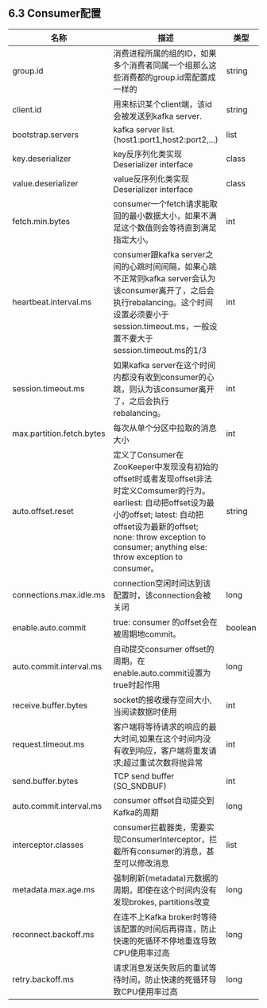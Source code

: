 ## 6.3 Consumer配置

| 名称 | 描述 | 类型 | 默认值 |
| --- | --- | --- | --- |
| group.id | 消费进程所属的组的ID，如果多个消费者同属一个组那么这些消费都的group.id需配置成一样的 | string | "" |
| client.id | 用来标识某个client端，该id会被发送到kafka server. | string | "" |
| bootstrap.servers | kafka server list.\(host1:port1,host2:port2,...\) | list |  |
| key.deserializer | key反序列化类实现Deserializer interface | class |  |
| value.deserializer | value反序列化类实现Deserializer interface | class |  |
| fetch.min.bytes | consumer一个fetch请求能取回的最小数据大小，如果不满足这个数值则会等待直到满足指定大小。 | int | 1 |
| heartbeat.interval.ms | consumer跟kafka server之间的心跳时间间隔，如果心跳不正常则kafka server会认为该consumer离开了，之后会执行rebalancing。这个时间设置必须要小于session.timeout.ms，一般设置不要大于session.timeout.ms的1\/3 | int | 3000 |
| session.timeout.ms | 如果kafka server在这个时间内都没有收到consumer的心跳，则认为该consumer离开了，之后会执行rebalancing。 | int | 30000 |
| max.partition.fetch.bytes | 每次从单个分区中拉取的消息大小 | int | 1048576 |
| auto.offset.reset | 定义了Consumer在ZooKeeper中发现没有初始的offset时或者发现offset非法时定义Comsumer的行为。earliest: 自动把offset设为最小的offset; latest: 自动把offset设为最新的offset; none: throw exception to consumer; anything else: throw exception to consumer。 | string | latest |
| connections.max.idle.ms | connection空闲时间达到该配置时，该connection会被关闭 | long | 540000 |
| enable.auto.commit | true: consumer 的offset会在被周期地commit。 | boolean | true |
| auto.commit.interval.ms | 自动提交consumer offset的周期。在enable.auto.commit设置为true时起作用 | long | 5000 |
| receive.buffer.bytes | socket的接收缓存空间大小,当阅读数据时使用 | int | 65536 |
| request.timeout.ms | 客户端将等待请求的响应的最大时间,如果在这个时间内没有收到响应，客户端将重发请求;超过重试次数将抛异常 | int | 40000 |
| send.buffer.bytes | TCP send buffer \(SO\_SNDBUF\) | int | 131072 |
| auto.commit.interval.ms | consumer offset自动提交到Kafka的周期 | long | 5000 |
|interceptor.classes| consumer拦截器类，需要实现ConsumerInterceptor，拦截所有consumer的消息，甚至可以修改消息|list|null|
|metadata.max.age.ms|强制刷新(metadata)元数据的周期，即使在这个时间内没有发现brokes, partitions改变|long|300000|
|reconnect.backoff.ms|在连不上Kafka broker时等待该配置的时间后再得连，防止快速的死循环不停地重连导致CPU使用率过高|long|50|
|retry.backoff.ms|请求消息发送失败后的重试等待时间，防止快速的死循环导致CPU使用率过高|long|100|







